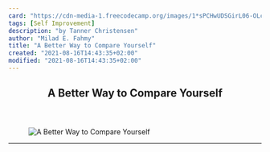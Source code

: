 ```yaml
---
card: "https://cdn-media-1.freecodecamp.org/images/1*sPCHwUDSGirL06-OLcttvw.jpeg"
tags: [Self Improvement]
description: "by Tanner Christensen"
author: "Milad E. Fahmy"
title: "A Better Way to Compare Yourself"
created: "2021-08-16T14:43:35+02:00"
modified: "2021-08-16T14:43:35+02:00"
---
```

<div class="site-wrapper">
<main id="site-main" class="site-main outer">
<div class="inner">
<article class="post-full post tag-self-improvement tag-personal-growth tag-productivity tag-life-lessons tag-life ">
<header class="post-full-header">
<h1 class="post-full-title">A Better Way to Compare Yourself</h1>
</header>
<figure class="post-full-image">
<picture>
<source media="(max-width: 700px)" sizes="1px" srcset="data:image/gif;base64,R0lGODlhAQABAIAAAAAAAP///yH5BAEAAAAALAAAAAABAAEAAAIBRAA7 1w">
<source media="(min-width: 701px)" sizes="(max-width: 800px) 400px,
(max-width: 1170px) 700px,
1400px" srcset="https://cdn-media-1.freecodecamp.org/images/1*sPCHwUDSGirL06-OLcttvw.jpeg 300w,
https://cdn-media-1.freecodecamp.org/images/1*sPCHwUDSGirL06-OLcttvw.jpeg 600w,
https://cdn-media-1.freecodecamp.org/images/1*sPCHwUDSGirL06-OLcttvw.jpeg 1000w,
https://cdn-media-1.freecodecamp.org/images/1*sPCHwUDSGirL06-OLcttvw.jpeg 2000w">
<img onerror="this.style.display='none'" src="https://cdn-media-1.freecodecamp.org/images/1*sPCHwUDSGirL06-OLcttvw.jpeg" alt="A Better Way to Compare Yourself">
</picture>
</figure>
<section class="post-full-content">
<div class="post-content medium-migrated-article">
</div>
<hr>
</section>
</article>
</div>
</main>
</div>
<!-- Google Tag Manager (noscript) -->
<!-- End Google Tag Manager (noscript) -->

